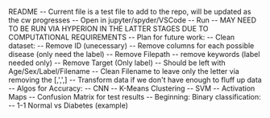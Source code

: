 README
-- Current file is a test file to add to the repo, will be updated as the cw progresses
-- Open in jupyter/spyder/VSCode
-- Run
-- MAY NEED TO BE RUN VIA HYPERION IN THE LATTER STAGES DUE TO COMPUTATIONAL REQUIREMENTS
-- Plan for future work:
	-- Clean dataset:
		-- Remove ID (unecessary)
		-- Remove columns for each possible disease (only need the label)
		-- Remove Filepath
		-- remove keywords (label needed only)
		-- Remove Target (Only label)
		-- Should be left with Age/Sex/Label/Filename
		-- Clean Filename to leave only the letter via removing the [,',',]
		-- Transform data if we don't have enough to fluff up data
	-- Algos for Accuracy:
		-- CNN
		-- K-Means Clustering
		-- SVM
		-- Activation Maps
		-- Confusion Matrix for test results
	-- Beginning:
	Binary classification:
		-- 1-1 Normal vs Diabetes (example)
